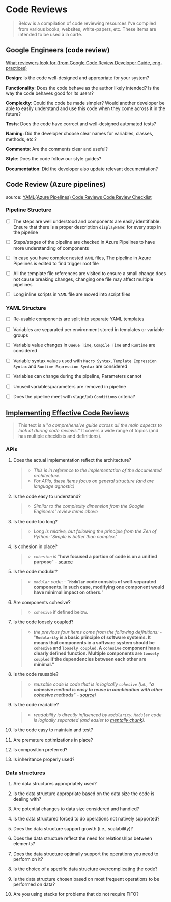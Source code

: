 # Code Reviews

> Below is a compilation of code reviewing resources I've compiled from various books, websites, white-papers, etc. These items are intended to be used à la carte.   
> 

## Google Engineers (code review)

[What reviewers look for (from Google Code Review Developer Guide, eng-practices)](https://google.github.io/eng-practices/review/#look_for)

__Design__: Is the code well-designed and appropriate for your system?

__Functionality__: Does the code behave as the author likely intended? Is the way the code behaves good for its users?

__Complexity__: Could the code be made simpler? Would another developer be able to easily understand and use this code when they come across it in the future?

__Tests__: Does the code have correct and well-designed automated tests?

__Naming__: Did the developer choose clear names for variables, classes, methods, etc.?

__Comments__: Are the comments clear and useful?

__Style__: Does the code follow our style guides?

__Documentation__: Did the developer also update relevant documentation?

## Code Review (Azure pipelines)

source: [YAML(Azure Pipelines) Code Reviews Code Review Checklist](https://microsoft.github.io/code-with-engineering-playbook/code-reviews/recipes/azure-pipelines-yaml/#code-review-checklist)

### Pipeline Structure

- [ ] The steps are well understood and components are easily identifiable. Ensure that there is a proper description `displayName`: for every step in the pipeline  

- [ ] Steps/stages of the pipeline are checked in Azure Pipelines to have more understanding of components  

- [ ] In case you have complex nested `YAML` files, The pipeline in Azure Pipelines is edited to find trigger root file  

- [ ] All the template file references are visited to ensure a small change does not cause breaking changes, changing one file may affect multiple pipelines  

- [ ] Long inline scripts in `YAML` file are moved into script files  

### YAML Structure

- [ ] Re-usable components are split into separate YAML templates
  
- [ ] Variables are separated per environment stored in templates or variable groups  

- [ ] Variable value changes in `Queue Time`, `Compile Time` and `Runtime` are considered

- [ ] Variable syntax values used with `Macro Syntax`, `Template Expression Syntax` and `Runtime Expression Syntax` are considered

- [ ] Variables can change during the pipeline, Parameters cannot

- [ ] Unused variables/parameters are removed in pipeline

- [ ] Does the pipeline meet with stage/job `Conditions` criteria?


## [Implementing Effective Code Reviews](https://www.oreilly.com/library/view/implementing-effective-code/9781484261620/)

> This text is a "_a comprehensive guide across all the main aspects to look at during code reviews._" It covers a wide range of topics (and has multiple checklists and definitions). 

### APIs


1. Does the actual implementation reflect the architecture?  
    > - *This is in reference to the implementation of the documented architecture.*
    > - *For APIs, these items focus on general structure (and are language agnostic)*

2. Is the code easy to understand?  
    > - *Similar to the complexity dimension from the Google Engineers' review items above*

3. Is the code too long?
    > - *Long is relative, but following the principle from the Zen of Python: 'Simple is better than complex.'*

4. Is cohesion in place?
    > - _`cohesion` is_ "__how focused a portion of code is on a unified purpose__" - [source](https://anh.cs.luc.edu/170/mynotes/cohesion.html#:~:text=Cohesion)

5. Is the code modular?
    > - _`modular` code_: 
        - "__`Modular` code consists of well-separated components. In such case, modifying one component would have minimal impact on others.__"

6. Are components cohesive?
    > - `cohesive` if defined below.

7. Is the code loosely coupled?
    > - _the previous four items come from the following definitions:_
        - "__`Modularity` is a basic principle of software systems. It means that components in a software system should be `cohesive` and `loosely coupled`. A `cohesive` component has a clearly defined function. Multiple components are `loosely coupled` if the dependencies between each other are minimal."__

8. Is the code reusable?
    > - _reusable code is code that is is logically `cohesive` (i.e., "__a cohesive method is easy to reuse in combination with other cohesive methods__" - [source](https://anh.cs.luc.edu/170/mynotes/cohesion.html#:~:text=Cohesion))_

9. Is the code readable?
    > - _readability is directly influenced by `modularity`. `Modular` code is logically separated (and easier to [mentally chunk](https://dictionary.apa.org/chunking))._

10. Is the code easy to maintain and test?

11. Are premature optimizations in place?

12. Is composition preferred?

13. Is inheritance properly used?

### Data structures

1. Are data structures appropriately used?

2. Is the data structure appropriate based on the data size the code is dealing with?

3. Are potential changes to data size considered and handled?


4. Is the data structured forced to do operations not natively supported?

5. Does the data structure support growth (i.e., scalability)?

6. Does the data structure reflect the need for relationships between elements?

7. Does the data structure optimally support the operations you need to perform on it?

8. Is the choice of a specific data structure overcomplicating the code?

9. Is the data structure chosen based on most frequent operations to be performed on data?

10. Are you using stacks for problems that do not require FIFO?

